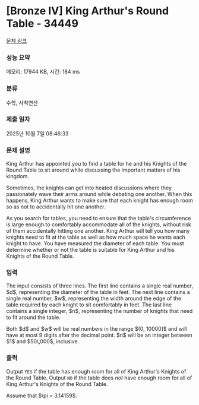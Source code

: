 # [Bronze IV] King Arthur's Round Table - 34449 

[문제 링크](https://www.acmicpc.net/problem/34449) 

### 성능 요약

메모리: 17944 KB, 시간: 184 ms

### 분류

수학, 사칙연산

### 제출 일자

2025년 10월 7일 08:46:33

### 문제 설명

<p>King Arthur has appointed you to find a table for he and his Knights of the Round Table to sit around while discussing the important matters of his kingdom.</p>

<p>Sometimes, the knights can get into heated discussions where they passionately wave their arms around while debating one another. When this happens, King Arthur wants to make sure that each knight has enough room so as not to accidentally hit one another.</p>

<p>As you search for tables, you need to ensure that the table's circumference is large enough to comfortably accommodate all of the knights, without risk of them accidentally hitting one another. King Arthur will tell you how many knights need to fit at the table as well as how much space he wants each knight to have. You have measured the diameter of each table. You must determine whether or not the table is suitable for King Arthur and his Knights of the Round Table.</p>

### 입력 

 <p>The input consists of three lines. The first line contains a single real number, $d$, representing the diameter of the table in feet. The next line contains a single real number, $w$, representing the width around the edge of the table required by each knight to sit comfortably in feet. The last line contains a single integer, $n$, representing the number of knights that need to fit around the table.</p>

<p>Both $d$ and $w$ will be real numbers in the range $(0, 10000]$ and will have at most 9 digits after the decimal point. $n$ will be an integer between $1$ and $50\,000$, inclusive.</p>

### 출력 

 <p>Output <code>YES</code> if the table has enough room for all of King Arthur's Knights of the Round Table. Output <code>NO</code> if the table does <em>not</em> have enough room for all of King Arthur's Knights of the Round Table.</p>

<p>Assume that $\pi = 3.14159$.</p>


